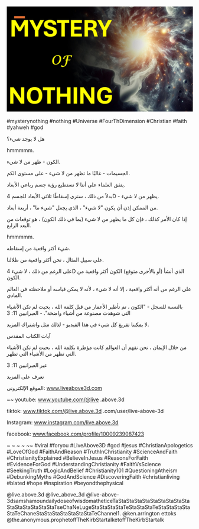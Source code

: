 ![Video cover image](../cover.jpg "cover photo")

#mysterynothing #nothing #Universe #FourThDimension #Christian #faith #yahweh #god

هل لا يوجد شيء؟

hmmmmm.

الكون - ظهر من لا شيء.

الجسيمات - غالبًا ما تظهر من لا شيء - على مستوى الكم.

يتفق العلماء على أننا لا نستطيع رؤية جسم رباعي الأبعاد.

بدلاً من ذلك ، سنرى إسقاطًا ثلاثي الأبعاد للجسم 4D - يظهر من لا شيء.

من الممكن إذن أن يكون "لا شيء" ، الذي يجعل "شيء ما" ، أربعة أبعاد.

إذا كان الأمر كذلك ، فإن كل ما يظهر من لا شيء (بما في ذلك الكون) ، هو توقعات من البعد الرابع.

hmmmmm.

شيء أكثر واقعية من إسقاطه.

على سبيل المثال ، نحن أكثر واقعية من ظلالنا.

على الرغم من ذلك ، لا شيء 4D الذي أنشأ (أو بالأحرى متوقع) الكون أكثر واقعية من الكون.

على الرغم من أنه أكثر واقعية ، إلا أنه لا شيء ، لأنه لا يمكن قياسه أو ملاحظته في العالم المادي.

بالنسبة للسجل - "الكون ، تم تأطير الأعمار من قبل كلمة الله ، بحيث لم تكن الأشياء التي شوهدت مصنوعة من أشياء واضحة". - العبرانيين 11: 3

لا يمكننا تفريغ كل شيء في هذا الفيديو - لذلك مثل واشتراك المزيد.

آيات الكتاب المقدس

من خلال الإيمان ، نحن نفهم أن العوالم كانت مؤطرة بكلمة الله ، بحيث لم تكن الأشياء التي تظهر من الأشياء التي تظهر.

عبر العبرانيين 11: 3

تعرف على المزيد

الموقع الإلكتروني: www.liveabove3d.com

~~ youtube: www.youtube.com/@live .above.3d

tiktok: www.tiktok.com/@live.above.3d .com/user/live-above-3d

Instagram: www.instagram.com/live.above.3d

facebook: www.facebook.com/profile/10009239087423

~ ~ ~ ~ ~~ #viral #foryou #LiveAbove3D #god #jesus #ChristianApologetics #LoveOfGod #FaithAndReason #TruthInChristianity #ScienceAndFaith #ChristianityExplained #BelieveInJesus #ReasonsForFaith #EvidenceForGod #UnderstandingChristianity #FaithVsScience #SeekingTruth #LogicAndBelief #Christianity101 #QuestioningAtheism #DebunkingMyths #GodAndScience #DiscoveringFaith #christianliving #blated #hope #inspiration #beyondthephysical

@live.above.3d @live_above_3d @live-above-3dsamshamoundailydoseofwisdomatheticeTaStaStaStaStaStaStaStaStaStaStaStaStaStaStaStaTseChaNeLugeStaStaStaStaTeStaStaStaTeStaStaStaStaStaTeChaneStaStaStaStaStaStaStaTeChannel1. @ken.arrington ettoks @the.anonymous.prophetoffTheKirbStartalketoffTheKirbStartalk